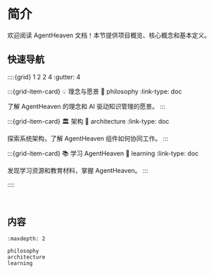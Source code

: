 # 简介

欢迎阅读 AgentHeaven 文档！本节提供项目概览、核心概念和基本定义。

## 快速导航

::::{grid} 1 2 2 4
:gutter: 4

:::{grid-item-card} 💡 理念与愿景
:link: philosophy
:link-type: doc

了解 AgentHeaven 的理念和 AI 驱动知识管理的愿景。
:::

:::{grid-item-card} 🏛️ 架构
:link: architecture
:link-type: doc

探索系统架构，了解 AgentHeaven 组件如何协同工作。
:::

:::{grid-item-card} 📚 学习 AgentHeaven
:link: learning
:link-type: doc

发现学习资源和教育材料，掌握 AgentHeaven。
:::

::::

<br/>

## 内容

```{toctree}
:maxdepth: 2

philosophy
architecture
learning
```

<br/>
